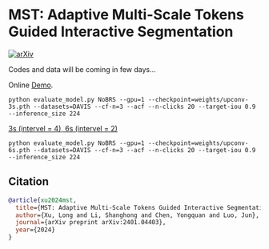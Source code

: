 # MST: Adaptive Multi-Scale Tokens Guided Interactive Segmentation

[![arXiv](https://img.shields.io/badge/arXiv-2401.04403-b31b1b.svg)](https://arxiv.org/abs/2401.04403)

Codes and data will be coming in few days...


Online [Demo](http://img2latex.com/).


```shell
python evaluate_model.py NoBRS --gpu=1 --checkpoint=weights/upconv-3s.pth --datasets=DAVIS --cf-n=3 --acf --n-clicks 20 --target-iou 0.9 --inference_size 224
```

[3s (intervel = 4), 6s (intervel = 2)](isegm/model/modeling/models.py)

```shell
python evaluate_model.py NoBRS --gpu=1 --checkpoint=weights/upconv-6s.pth --datasets=DAVIS --cf-n=3 --acf --n-clicks 20 --target-iou 0.9 --inference_size 224
```


## Citation
```bibtex
@article{xu2024mst,
  title={MST: Adaptive Multi-Scale Tokens Guided Interactive Segmentation},
  author={Xu, Long and Li, Shanghong and Chen, Yongquan and Luo, Jun},
  journal={arXiv preprint arXiv:2401.04403},
  year={2024}
}
```
